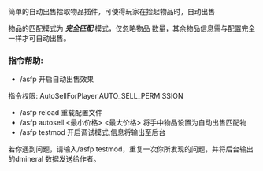 简单的自动出售拾取物品插件，可使得玩家在捡起物品时，自动出售

物品的匹配模式为 ***完全匹配*** 模式，仅忽略物品 数量，其余物品信息需与配置完全一样才可自动出售。

### 指令帮助:

- /asfp 开启自动出售效果

指令权限: AutoSellForPlayer.AUTO_SELL_PERMISSION

- /asfp reload 重载配置文件
- /asfp autosell <最小价格> <最大价格> 将手中物品设置为自动出售匹配物
- /asfp testmod 开启调试模式,信息将输出至后台

若你遇到问题，请输入/asfp testmod，重复一次你所发现的问题，并将后台输出的dmineral 数据发送给作者。

